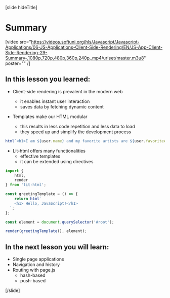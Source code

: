 [slide hideTitle]

# Summary

[video src="https://videos.softuni.org/hls/Javascript/Javascript-Applications/06-JS-Applications-Client-Side-Rendering/EN/JS-App-Client-Side-Rendering-29-Summary-,1080p,720p,480p,360p,240p,.mp4/urlset/master.m3u8" poster="" /]

## In this lesson you learned:

- Client-side rendering is prevalent in the modern web
    * it enables instant user interaction
    * saves data by fetching dynamic content

- Templates make our HTML modular
    * this results in less code repetition and less data to load
    * they speed up and simplify the development process

```js
html`<h1>I am ${user.name} and my favorite artists are ${user.favoriteArtists.join(', ')}.</h1>`
```

- Lit-html offers many functionalities
    * effective templates
    * it can be extended using directives

```js
import {
    html,
    render
} from 'lit-html';

const greetingTemplate = () => {
    return html`
    <h1> Hello, JavaScript!</h1>
  `;
};

const element = document.querySelector('#root');

render(greetingTemplate(), element);

```


## In the next lesson you will learn:

- Single page applications
- Navigation and history​
- Routing with page.js
    * hash-based​
    * push-based​ 

[/slide]
